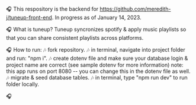 🎧 This respository is the backend for https://github.com/meredith-j/tuneup-front-end. In progress as of January 14, 2023.

🎧 What is tuneup?
Tuneup syncronizes spotify & apply music playlists so that you can share consistent playlists across platforms.

🎧 How to run:
🎶 fork repository.
🎶 in terminal, navigate into project folder and run: "npm i".
🎶 create dotenv file and make sure your database login & project name are correct (see sample dotenv for more information) note: this app runs on port 8080 -- you can change this in the dotenv file as well.
🎶 migrate & seed database tables.
🎶 in terminal, type "npm run dev" to run folder locally.

🎧